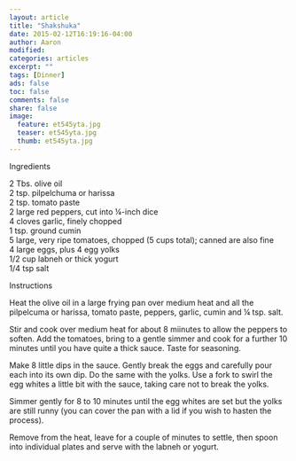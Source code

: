 ```yaml
---
layout: article
title: "Shakshuka"
date: 2015-02-12T16:19:16-04:00
author: Aaron
modified:
categories: articles
excerpt: ""
tags: [Dinner]
ads: false
toc: false
comments: false
share: false
image:
  feature: et545yta.jpg
  teaser: et545yta.jpg
  thumb: et545yta.jpg
---
```


Ingredients

2 Tbs. olive oil  
2 tsp. pilpelchuma or harissa  
2 tsp. tomato paste  
2 large red peppers, cut into ¼-inch dice  
4 cloves garlic, finely chopped  
1 tsp. ground cumin  
5 large, very ripe tomatoes, chopped (5 cups total); canned are also fine  
4 large eggs, plus 4 egg yolks  
1/2 cup labneh or thick yogurt  
1/4 tsp salt  

Instructions

Heat the olive oil in a large frying pan over medium heat and all the pilpelcuma or harissa, tomato paste, peppers, garlic, cumin and ¼ tsp. salt.

Stir and cook over medium heat for about 8 miinutes to allow the peppers to soften. Add the tomatoes, bring to a gentle simmer and cook for a further 10 minutes until you have quite a thick sauce. Taste for seasoning.

Make 8 little dips in the sauce. Gently break the eggs and carefully pour each into its own dip. Do the same with the yolks. Use a fork to swirl the egg whites a little bit with the sauce, taking care not to break the yolks.

Simmer gently for 8 to 10 minutes until the egg whites are set but the yolks are still runny (you can cover the pan with a lid if you wish to hasten the process).

Remove from the heat, leave for a couple of minutes to settle, then spoon into individual plates and serve with the labneh or yogurt.